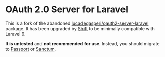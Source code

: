 # OAuth 2.0 Server for Laravel

This is a fork of the abandoned [lucadegasperi/oauth2-server-laravel](https://github.com/lucadegasperi/oauth2-server-laravel) package. It has been upgraded by [Shift](https://laravelshift.com/) to be minimally compatible with Laravel 9. 

**It is untested** and **not recommended for use**. Instead, you should migrate to [Passport](https://laravel.com/docs/passport) or [Sanctum](https://laravel.com/docs/sanctum).

